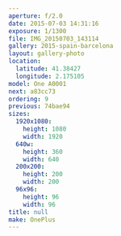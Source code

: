 ```yaml
---
aperture: f/2.0
date: 2015-07-03 14:31:16
exposure: 1/1300
file: IMG_20150703_143114
gallery: 2015-spain-barcelona
layout: gallery-photo
location:
  latitude: 41.38427
  longitude: 2.175105
model: One A0001
next: a83cc73
ordering: 9
previous: 74bae94
sizes:
  1920x1080:
    height: 1080
    width: 1920
  640w:
    height: 360
    width: 640
  200x200:
    height: 200
    width: 200
  96x96:
    height: 96
    width: 96
title: null
make: OnePlus
---
```

